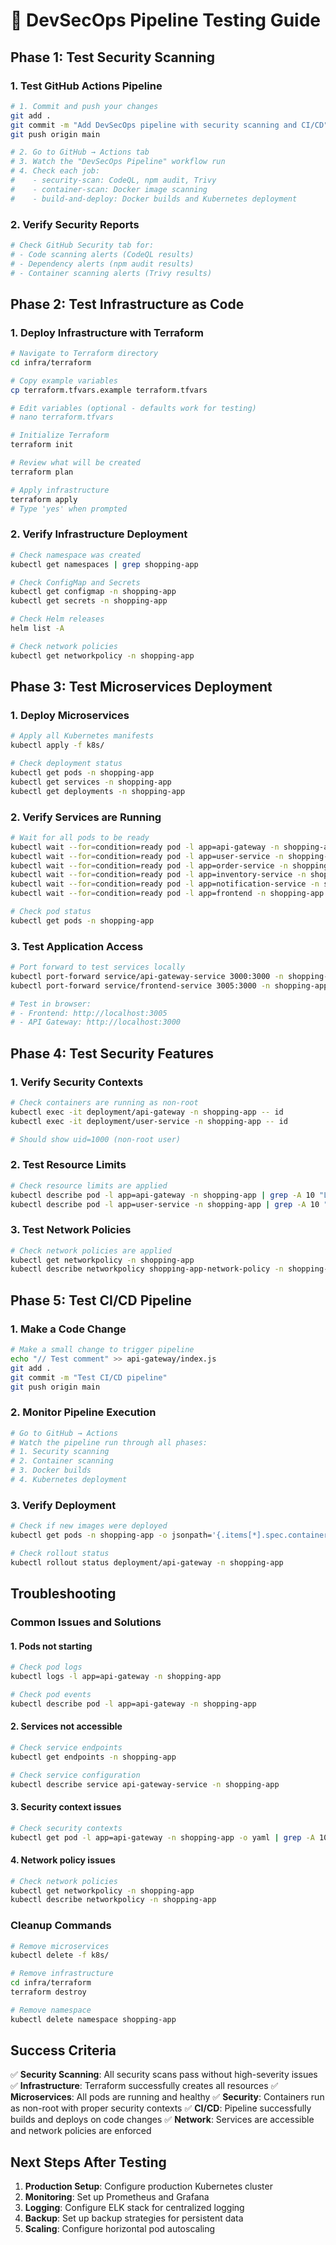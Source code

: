 # 🧪 DevSecOps Pipeline Testing Guide

## Phase 1: Test Security Scanning

### 1. Test GitHub Actions Pipeline

```bash
# 1. Commit and push your changes
git add .
git commit -m "Add DevSecOps pipeline with security scanning and CI/CD"
git push origin main

# 2. Go to GitHub → Actions tab
# 3. Watch the "DevSecOps Pipeline" workflow run
# 4. Check each job:
#    - security-scan: CodeQL, npm audit, Trivy
#    - container-scan: Docker image scanning
#    - build-and-deploy: Docker builds and Kubernetes deployment
```

### 2. Verify Security Reports

```bash
# Check GitHub Security tab for:
# - Code scanning alerts (CodeQL results)
# - Dependency alerts (npm audit results)
# - Container scanning alerts (Trivy results)
```

## Phase 2: Test Infrastructure as Code

### 1. Deploy Infrastructure with Terraform

```bash
# Navigate to Terraform directory
cd infra/terraform

# Copy example variables
cp terraform.tfvars.example terraform.tfvars

# Edit variables (optional - defaults work for testing)
# nano terraform.tfvars

# Initialize Terraform
terraform init

# Review what will be created
terraform plan

# Apply infrastructure
terraform apply
# Type 'yes' when prompted
```

### 2. Verify Infrastructure Deployment

```bash
# Check namespace was created
kubectl get namespaces | grep shopping-app

# Check ConfigMap and Secrets
kubectl get configmap -n shopping-app
kubectl get secrets -n shopping-app

# Check Helm releases
helm list -A

# Check network policies
kubectl get networkpolicy -n shopping-app
```

## Phase 3: Test Microservices Deployment

### 1. Deploy Microservices

```bash
# Apply all Kubernetes manifests
kubectl apply -f k8s/

# Check deployment status
kubectl get pods -n shopping-app
kubectl get services -n shopping-app
kubectl get deployments -n shopping-app
```

### 2. Verify Services are Running

```bash
# Wait for all pods to be ready
kubectl wait --for=condition=ready pod -l app=api-gateway -n shopping-app --timeout=300s
kubectl wait --for=condition=ready pod -l app=user-service -n shopping-app --timeout=300s
kubectl wait --for=condition=ready pod -l app=order-service -n shopping-app --timeout=300s
kubectl wait --for=condition=ready pod -l app=inventory-service -n shopping-app --timeout=300s
kubectl wait --for=condition=ready pod -l app=notification-service -n shopping-app --timeout=300s
kubectl wait --for=condition=ready pod -l app=frontend -n shopping-app --timeout=300s

# Check pod status
kubectl get pods -n shopping-app
```

### 3. Test Application Access

```bash
# Port forward to test services locally
kubectl port-forward service/api-gateway-service 3000:3000 -n shopping-app &
kubectl port-forward service/frontend-service 3005:3000 -n shopping-app &

# Test in browser:
# - Frontend: http://localhost:3005
# - API Gateway: http://localhost:3000
```

## Phase 4: Test Security Features

### 1. Verify Security Contexts

```bash
# Check containers are running as non-root
kubectl exec -it deployment/api-gateway -n shopping-app -- id
kubectl exec -it deployment/user-service -n shopping-app -- id

# Should show uid=1000 (non-root user)
```

### 2. Test Resource Limits

```bash
# Check resource limits are applied
kubectl describe pod -l app=api-gateway -n shopping-app | grep -A 10 "Limits:"
kubectl describe pod -l app=user-service -n shopping-app | grep -A 10 "Limits:"
```

### 3. Test Network Policies

```bash
# Check network policies are applied
kubectl get networkpolicy -n shopping-app
kubectl describe networkpolicy shopping-app-network-policy -n shopping-app
```

## Phase 5: Test CI/CD Pipeline

### 1. Make a Code Change

```bash
# Make a small change to trigger pipeline
echo "// Test comment" >> api-gateway/index.js
git add .
git commit -m "Test CI/CD pipeline"
git push origin main
```

### 2. Monitor Pipeline Execution

```bash
# Go to GitHub → Actions
# Watch the pipeline run through all phases:
# 1. Security scanning
# 2. Container scanning  
# 3. Docker builds
# 4. Kubernetes deployment
```

### 3. Verify Deployment

```bash
# Check if new images were deployed
kubectl get pods -n shopping-app -o jsonpath='{.items[*].spec.containers[*].image}'

# Check rollout status
kubectl rollout status deployment/api-gateway -n shopping-app
```

## Troubleshooting

### Common Issues and Solutions

#### 1. Pods not starting
```bash
# Check pod logs
kubectl logs -l app=api-gateway -n shopping-app

# Check pod events
kubectl describe pod -l app=api-gateway -n shopping-app
```

#### 2. Services not accessible
```bash
# Check service endpoints
kubectl get endpoints -n shopping-app

# Check service configuration
kubectl describe service api-gateway-service -n shopping-app
```

#### 3. Security context issues
```bash
# Check security contexts
kubectl get pod -l app=api-gateway -n shopping-app -o yaml | grep -A 10 securityContext
```

#### 4. Network policy issues
```bash
# Check network policies
kubectl get networkpolicy -n shopping-app
kubectl describe networkpolicy -n shopping-app
```

### Cleanup Commands

```bash
# Remove microservices
kubectl delete -f k8s/

# Remove infrastructure
cd infra/terraform
terraform destroy

# Remove namespace
kubectl delete namespace shopping-app
```

## Success Criteria

✅ **Security Scanning**: All security scans pass without high-severity issues
✅ **Infrastructure**: Terraform successfully creates all resources
✅ **Microservices**: All pods are running and healthy
✅ **Security**: Containers run as non-root with proper security contexts
✅ **CI/CD**: Pipeline successfully builds and deploys on code changes
✅ **Network**: Services are accessible and network policies are enforced

## Next Steps After Testing

1. **Production Setup**: Configure production Kubernetes cluster
2. **Monitoring**: Set up Prometheus and Grafana
3. **Logging**: Configure ELK stack for centralized logging
4. **Backup**: Set up backup strategies for persistent data
5. **Scaling**: Configure horizontal pod autoscaling
